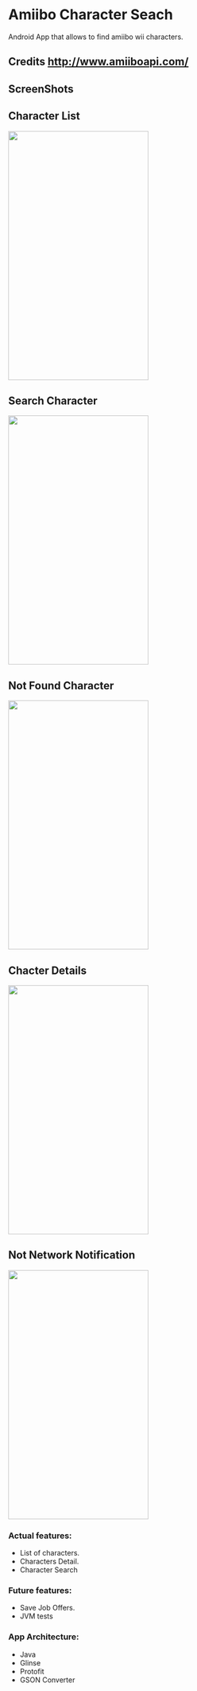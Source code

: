 # Amiibo Character Seach

Android App that allows to find amiibo wii characters. 

## Credits  http://www.amiiboapi.com/

## ScreenShots

## Character List
<img src="https://raw.githubusercontent.com/wilsonrc/Emplea.do-Android-Kotlin/develop/screenshots/Job%20List.png" align="center" height="500px" width="282px"/>

## Search Character
<img src="https://raw.githubusercontent.com/wilsonrc/Emplea.do-Android-Kotlin/develop/screenshots/Job%20Detail.png" align="center" height="500px" width="282px"/>

## Not Found Character
<img src="https://raw.githubusercontent.com/wilsonrc/Emplea.do-Android-Kotlin/develop/screenshots/Job%20Detail.png" align="center" height="500px" width="282px"/>

## Chacter Details
<img src="https://raw.githubusercontent.com/wilsonrc/Emplea.do-Android-Kotlin/develop/screenshots/Job%20Detail.png" align="center" height="500px" width="282px"/>

## Not Network Notification 
<img src="https://raw.githubusercontent.com/wilsonrc/Emplea.do-Android-Kotlin/develop/screenshots/Job%20Detail.png" align="center" height="500px" width="282px"/>

### Actual features:
+ List of characters.
+ Characters Detail.
+ Character Search

### Future features:
+ Save Job Offers.
+ JVM tests
   
### App Architecture:
+ Java
+ Glinse
+ Protofit
+ GSON Converter

